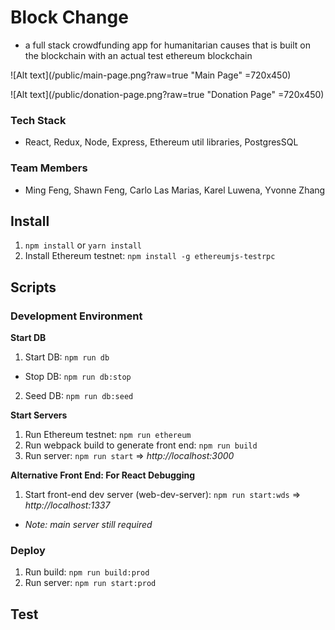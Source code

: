 # Block Change
- a full stack crowdfunding app for humanitarian causes that is built on the blockchain with an actual test ethereum blockchain

![Alt text](/public/main-page.png?raw=true "Main Page" =720x450)

![Alt text](/public/donation-page.png?raw=true "Donation Page" =720x450)

### Tech Stack
- React, Redux, Node, Express, Ethereum util libraries, PostgresSQL

### Team Members
- Ming Feng, Shawn Feng, Carlo Las Marias, Karel Luwena, Yvonne Zhang

## Install
1. `npm install` or `yarn install`
2. Install Ethereum testnet: `npm install -g ethereumjs-testrpc`

## Scripts

### Development Environment

**Start DB**
1. Start DB: `npm run db`
  - Stop DB: `npm run db:stop`
2. Seed DB: `npm run db:seed`

**Start Servers**
1. Run Ethereum testnet: `npm run ethereum`
2. Run webpack build to generate front end: `npm run build`
3. Run server: `npm run start` => *http://localhost:3000*

**Alternative Front End: For React Debugging**
1. Start front-end dev server (web-dev-server): `npm run start:wds` => *http://localhost:1337*
  - *Note: main server still required*

### Deploy
1. Run build: `npm run build:prod` 
2. Run server: `npm run start:prod`

## Test
